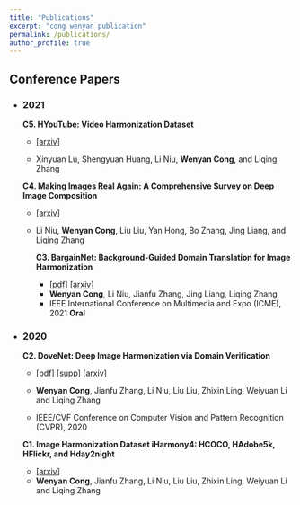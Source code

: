```yaml
---
title: "Publications"
excerpt: "cong wenyan publication"
permalink: /publications/
author_profile: true
---
```

## Conference Papers
* ### 2021
	
  <b>C5. HYouTube: Video Harmonization Dataset</b> 
  
    - [[arxiv]](https://arxiv.org/abs/2109.08809)

	- Xinyuan Lu, Shengyuan Huang, Li Niu, **Wenyan Cong**, and Liqing Zhang
  
    
  
	<b>C4. Making Images Real Again: A Comprehensive Survey on Deep Image Composition</b> 
  
    - [[arxiv]](https://arxiv.org/abs/2106.14490)
  
  - Li Niu, **Wenyan Cong**, Liu Liu, Yan Hong, Bo Zhang, Jing Liang, and Liqing Zhang
	
	  
	
	<b>C3. BargainNet: Background-Guided Domain Translation for Image Harmonization</b> 
	
	  - [[pdf]](https://ieeexplore.ieee.org/document/9428394) [[arxiv]](https://arxiv.org/abs/2009.09169)
	  - **Wenyan Cong**, Li Niu, Jianfu Zhang, Jing Liang, Liqing Zhang
	- IEEE International Conference on Multimedia and Expo (ICME), 2021 **Oral**
	
* ### 2020

    <b>C2. DoveNet: Deep Image Harmonization via Domain Verification</b> 
    - [[pdf]](https://openaccess.thecvf.com/content_CVPR_2020/papers/Cong_DoveNet_Deep_Image_Harmonization_via_Domain_Verification_CVPR_2020_paper.pdf) [[supp]](https://openaccess.thecvf.com/content_CVPR_2020/supplemental/Cong_DoveNet_Deep_Image_CVPR_2020_supplemental.pdf) [[arxiv]](http://arxiv.org/abs/1911.13239) 
    
    - **Wenyan Cong**, Jianfu Zhang, Li Niu, Liu Liu, Zhixin Ling, Weiyuan Li and Liqing Zhang
    
    - IEEE/CVF Conference on Computer Vision and Pattern Recognition (CVPR), 2020
    
      
    
     <b>C1. Image Harmonization Dataset iHarmony4: HCOCO, HAdobe5k, HFlickr, and Hday2night </b> 
    - [[arxiv]](https://arxiv.org/abs/1908.10526) 
    - **Wenyan Cong**, Jianfu Zhang, Li Niu, Liu Liu, Zhixin Ling, Weiyuan Li and Liqing Zhang
